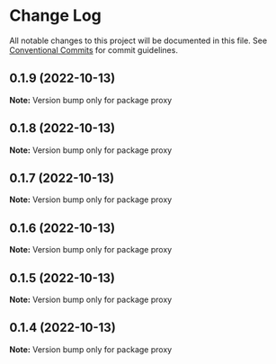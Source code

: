# Change Log

All notable changes to this project will be documented in this file.
See [Conventional Commits](https://conventionalcommits.org) for commit guidelines.

## 0.1.9 (2022-10-13)

**Note:** Version bump only for package proxy





## 0.1.8 (2022-10-13)

**Note:** Version bump only for package proxy





## 0.1.7 (2022-10-13)

**Note:** Version bump only for package proxy





## 0.1.6 (2022-10-13)

**Note:** Version bump only for package proxy





## 0.1.5 (2022-10-13)

**Note:** Version bump only for package proxy





## 0.1.4 (2022-10-13)

**Note:** Version bump only for package proxy
